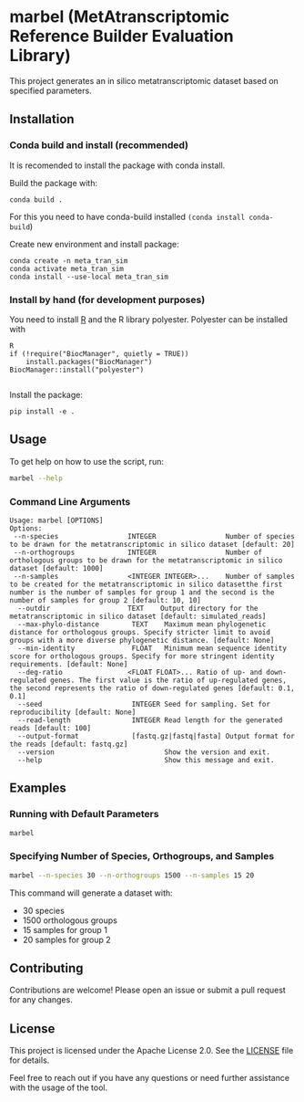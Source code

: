 # marbel (MetAtranscriptomic Reference Builder Evaluation Library)

This project generates an in silico metatranscriptomic dataset based on specified parameters.

## Installation

### Conda build and install (recommended)

It is recomended to install the package with conda install.

Build the package with:

`conda build . `

For this you need to have conda-build installed `(conda install conda-build`)

Create new environment and install package:

```
conda create -n meta_tran_sim
conda activate meta_tran_sim
conda install --use-local meta_tran_sim
```

### Install by hand (for development purposes)

You need to install [R](https://www.r-project.org/about.html) and the R library polyester. Polyester can be installed with

```
R
if (!require("BiocManager", quietly = TRUE))
    install.packages("BiocManager")
BiocManager::install("polyester")


```

Install the package:

```
pip install -e .
```

## Usage

To get help on how to use the script, run:

```sh
marbel --help
```

### Command Line Arguments

```
Usage: marbel [OPTIONS] 
Options:
 --n-species                 INTEGER                 Number of species to be drawn for the metatranscriptomic in silico dataset [default: 20]
 --n-orthogroups             INTEGER                 Number of orthologous groups to be drawn for the metatranscriptomic in silico dataset [default: 1000]
 --n-samples                 <INTEGER INTEGER>...    Number of samples to be created for the metatranscriptomic in silico datasetthe first number is the number of samples for group 1 and the second is the number of samples for group 2 [default: 10, 10]  
  --outdir                   TEXT    Output directory for the metatranscriptomic in silico dataset [default: simulated_reads]
  --max-phylo-distance        TEXT    Maximum mean phylogenetic distance for orthologous groups. Specify stricter limit to avoid groups with a more diverse phylogenetic distance. [default: None]
  --min-identity              FLOAT   Minimum mean sequence identity score for orthologous groups. Specify for more stringent identity requirements. [default: None]
  --deg-ratio                <FLOAT FLOAT>... Ratio of up- and down-regulated genes. The first value is the ratio of up-regulated genes, the second represents the ratio of down-regulated genes [default: 0.1, 0.1]
  --seed                      INTEGER Seed for sampling. Set for reproducibility [default: None]
  --read-length               INTEGER Read length for the generated reads [default: 100]
  --output-format             [fastq.gz|fastq|fasta] Output format for the reads [default: fastq.gz]
  --version                           Show the version and exit.
  --help                              Show this message and exit.

```

## Examples

### Running with Default Parameters

```sh
marbel
```

### Specifying Number of Species, Orthogroups, and Samples

```sh
marbel --n-species 30 --n-orthogroups 1500 --n-samples 15 20
```

This command will generate a dataset with:

- 30 species
- 1500 orthologous groups
- 15 samples for group 1
- 20 samples for group 2

## Contributing

Contributions are welcome! Please open an issue or submit a pull request for any changes.

## License

This project is licensed under the Apache License 2.0. See the [LICENSE]() file for details.

Feel free to reach out if you have any questions or need further assistance with the usage of the tool.
